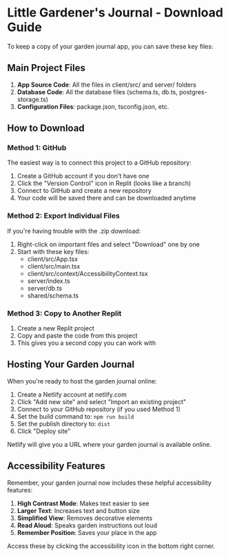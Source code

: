 # Little Gardener's Journal - Download Guide

To keep a copy of your garden journal app, you can save these key files:

## Main Project Files

1. **App Source Code**: All the files in client/src/ and server/ folders
2. **Database Code**: All the database files (schema.ts, db.ts, postgres-storage.ts)
3. **Configuration Files**: package.json, tsconfig.json, etc.

## How to Download

### Method 1: GitHub
The easiest way is to connect this project to a GitHub repository:
1. Create a GitHub account if you don't have one
2. Click the "Version Control" icon in Replit (looks like a branch)
3. Connect to GitHub and create a new repository
4. Your code will be saved there and can be downloaded anytime

### Method 2: Export Individual Files
If you're having trouble with the .zip download:
1. Right-click on important files and select "Download" one by one
2. Start with these key files:
   - client/src/App.tsx
   - client/src/main.tsx
   - client/src/context/AccessibilityContext.tsx
   - server/index.ts
   - server/db.ts
   - shared/schema.ts

### Method 3: Copy to Another Replit
1. Create a new Replit project
2. Copy and paste the code from this project
3. This gives you a second copy you can work with

## Hosting Your Garden Journal

When you're ready to host the garden journal online:

1. Create a Netlify account at netlify.com
2. Click "Add new site" and select "Import an existing project"
3. Connect to your GitHub repository (if you used Method 1)
4. Set the build command to: `npm run build`
5. Set the publish directory to: `dist`
6. Click "Deploy site"

Netlify will give you a URL where your garden journal is available online.

## Accessibility Features

Remember, your garden journal now includes these helpful accessibility features:

1. **High Contrast Mode**: Makes text easier to see
2. **Larger Text**: Increases text and button size
3. **Simplified View**: Removes decorative elements
4. **Read Aloud**: Speaks garden instructions out loud
5. **Remember Position**: Saves your place in the app

Access these by clicking the accessibility icon in the bottom right corner.